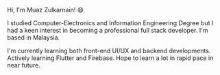 Hi, I'm Muaz Zulkarnain! 😄

  I studied Computer-Electronics and Information Engineering Degree but I had a keen interest in becoming a professional full stack developer. I'm based in Malaysia.
  
  I'm currently learning both front-end UI/UX and backend developments. 
  Actively learning Flutter and Firebase. 
  Hope to learn a lot in rapid pace in near future.
